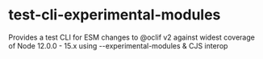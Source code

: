 # test-cli-experimental-modules
Provides a test CLI for ESM changes to @oclif v2 against widest coverage of Node 12.0.0 - 15.x using --experimental-modules &amp; CJS interop
